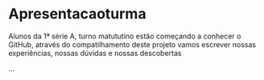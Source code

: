 # Apresentacaoturma
Alunos da 1ª série A, turno matututino estão começando a conhecer o GitHub, através do compatilhamento deste projeto vamos escrever nossas experiências, nossas dúvidas e nossas descobertas




...

